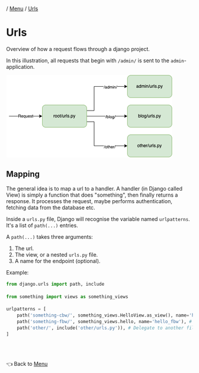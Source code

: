 / [Menu](/documentation/README.md) / [Urls](urls.md)

# Urls

Overview of how a request flows through a django project.

In this illustration, all requests that begin with `/admin/` is sent to the `admin`-application.

![Urls](images/urls.png)

## Mapping

The general idea is to map a url to a handler. A handler (in Django called View) is simply a function that does "something", then finally returns a response.
It processes the request, maybe performs authentication, fetching data from the database etc.

Inside a `urls.py` file, Django will recognise the variable named `urlpatterns`.  
It's a list of `path(...)` entries.

A `path(...)` takes three arguments:

1. The url.
2. The view, or a nested `urls.py` file.
3. A name for the endpoint (optional).

Example:

```py
from django.urls import path, include

from something import views as something_views

urlpatterns = [
    path('something-cbw/', something_views.HelloView.as_view(), name='hello_cbw'), # Class based view.
    path('something-fbw/', something_views.hello, name='hello_fbw'), # Function based view.
    path('other/', include('other/urls.py')), # Delegate to another file.
]
```

<br>
<br>

👈 Back to [Menu](/documentation/README.md)
